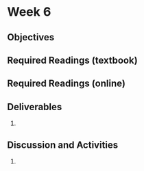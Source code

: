 # Week 6

## Objectives 

## Required Readings (textbook)

## Required Readings (online)


## Deliverables 
1.

## Discussion and Activities 
1. 
